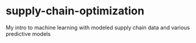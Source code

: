 # supply-chain-optimization
My intro to machine learning with modeled supply chain data and various predictive models
